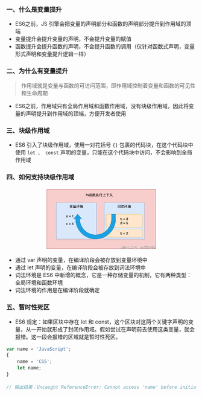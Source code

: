 ### 一、什么是变量提升

- ES6之前，JS 引擎会把变量的声明部分和函数的声明部分提升到作用域的顶端
- 变量提升会提升变量的声明，不会提升变量的赋值
- 函数提升会提升函数的声明，不会提升函数的调用（仅针对函数式声明，变量形式声明和变量提升逻辑一样）

### 二、为什么有变量提升

> 作用域就是变量与函数的可访问范围，即作用域控制着变量和函数的可见性和生命周期

- ES6之前，作用域只有全局作用域和函数作用域，没有块级作用域，因此将变量的声明提升到作用域的顶端，方便开发者使用

### 三、块级作用域

- ES6 引入了块级作用域，使用一对花括号 `{}` 包裹的代码块，在这个代码块中使用 `let 、 const` 声明的变量，只能在这个代码块中访问，不会影响到全局作用域

### 四、如何支持块级作用域

<img src="../static/a_11_1.png" alt="图片描述" width="300" style="display: block; margin: 10px auto;">

- 通过 var 声明的变量，在编译阶段会被存放到变量环境中
- 通过 let 声明的变量，在编译阶段会被存放到词法环境中
- 词法环境是 ES6 中新增的概念，它是一种存储变量的机制，它有两种类型：全局环境和函数环境
- 词法环境的作用是在编译阶段就确定

### 五、暂时性死区

- ES6 规定：如果区块中存在 let 和 const，这个区块对这两个关键字声明的变量，从一开始就形成了封闭作用域。假如尝试在声明前去使用这类变量，就会报错。这一段会报错的区域就是暂时性死区。

```js
var name = 'JavaScript';
{
	name = 'CSS';
	let name;
}

// 输出结果：Uncaught ReferenceError: Cannot access 'name' before initialization
```